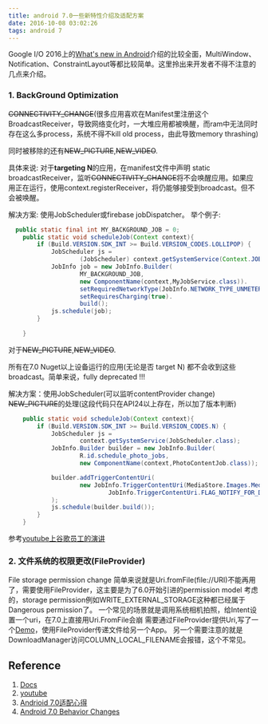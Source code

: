 ```yaml
---
title: android 7.0一些新特性介绍及适配方案
date: 2016-10-08 03:02:26
tags: android 7
---
```


Google I/O 2016上的[What's new in Android](https://www.youtube.com/watch?v=B08iLAtS3AQ)介绍的比较全面，MultiWindow、Notification、ConstraintLayout等都比较简单。这里拎出来开发者不得不注意的几点来介绍。
<!--more-->

### 1. BackGround Optimization

~~CONNECTIVITY_CHANGE~~(很多应用喜欢在Manifest里注册这个BroadcastReceiver，导致网络变化时，一大堆应用都被唤醒，而ram中无法同时存在这么多process，系统不得不kill old process，由此导致memory thrashing)

同时被移除的还有~~NEW_PICTURE~~,~~NEW_VIDEO~~.

具体来说: 对于**targeting N**的应用，在manifest文件中声明 static broadcastReceiver，监听~~CONNECTIVITY_CHANGE~~将不会唤醒应用。如果应用正在运行，使用context.registerReceiver，将仍能够接受到broadcast。但不会被唤醒。

解决方案: 使用JobScheduler或firebase jobDispatcher。
举个例子:
```java
  public static final int MY_BACKGROUND_JOB = 0;
    public static void scheduleJob(Context context){
        if (Build.VERSION.SDK_INT >= Build.VERSION_CODES.LOLLIPOP) {
            JobScheduler js =
                    (JobScheduler) context.getSystemService(Context.JOB_SCHEDULER_SERVICE);
            JobInfo job = new JobInfo.Builder(
                    MY_BACKGROUND_JOB,
                    new ComponentName(context,MyJobService.class)).
                    setRequiredNetworkType(JobInfo.NETWORK_TYPE_UNMETERED).
                    setRequiresCharging(true).
                    build();
            js.schedule(job);
        }
      
    }
```


对于~~NEW_PICTURE~~,~~NEW_VIDEO~~.

所有在7.0 Nuget以上设备运行的应用(无论是否 target N) 都不会收到这些broadcast。简单来说，fully deprecated  !!!

解决方案：使用JobScheduler(可以监听contentProvider change)
~~NEW_PICTURE~~的处理(这段代码只在API24以上存在，所以加了版本判断)
```java
    public static void scheduleJob(Context context){
        if (Build.VERSION.SDK_INT >= Build.VERSION_CODES.N) {
            JobScheduler js =
                    context.getSystemService(JobScheduler.class);
            JobInfo.Builder builder = new JobInfo.Builder(
                    R.id.schedule_photo_jobs,
                    new ComponentName(context,PhotoContentJob.class));

            builder.addTriggerContentUri(
                    new JobInfo.TriggerContentUri(MediaStore.Images.Media.EXTERNAL_CONTENT_URI,
                            JobInfo.TriggerContentUri.FLAG_NOTIFY_FOR_DESCENDANTS)
            );
            js.schedule(builder.build());
        }
    }
```
参考[youtube上谷歌员工的演讲](https://www.youtube.com/watch?v=3ZX0CfVfVP8)

### 2. 文件系统的权限更改(FileProvider)

 File storage permission change 
 简单来说就是Uri.fromFile(file://URI)不能再用了，需要使用FileProvider，这主要是为了6.0开始引进的permission model 考虑的，storage permission例如WRITE_EXTERNAL_STORAGE这种都已经属于Dangerous permission了。
 一个常见的场景就是调用系统相机拍照，给Intent设置一个uri，在7.0上直接用Uri.FromFile会崩
 需要通过FileProvider提供Uri,写了一个[Demo](https://github.com/Haldir65/FileProviderDmo)，使用FileProvider传递文件给另一个App。
 另一个需要注意的就是DownloadManager访问COLUMN_LOCAL_FILENAME会报错，这个不常见。





## Reference

1. [Docs](https://developer.android.com/topic/performance/background-optimization.html?utm_campaign=adp_series__100616&utm_source=anddev&utm_medium=yt-desc)
2. [youtube](https://www.youtube.com/watch?v=vBjTXKpaFj8)
3. [Andrioid 7.0适配心得](http://gold.xitu.io/entry/57ff7e14a0bb9f005860c805)
4. [Android 7.0 Behavior Changes](https://developer.android.com/about/versions/nougat/android-7.0-changes.html)